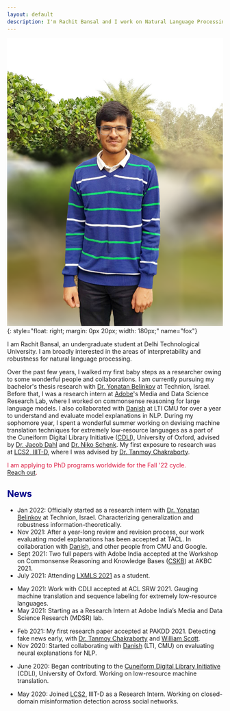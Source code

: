 ```yaml
---
layout: default
description: I'm Rachit Bansal and I work on Natural Language Processing. More details inside!
---
```


<!-- (comment) the image below can be found in img folder of this very project-->
![i_am_rachit](./img/people/me.png){: style="float: right; margin: 0px 20px; width: 180px;" name="fox"}


I am Rachit Bansal, an undergraduate student at Delhi Technological University. I am broadly interested in the areas of interpretability and robustness for natural language processing.

Over the past few years, I walked my first baby steps as a researcher owing to some wonderful people and collaborations. I am currently pursuing my bachelor's thesis research with [Dr. Yonatan Belinkov](http://www.cs.technion.ac.il/~belinkov/) at Technion, Israel. Before that, I was a research intern at [Adobe](https://research.adobe.com/)'s Media and Data Science Research Lab, where I worked on commonsense reasoning for large language models. I also collaborated with [Danish](https://www.cs.cmu.edu/~ddanish/) at LTI CMU for over a year to understand and evaluate model explanations in NLP. During my sophomore year, I spent a wonderful summer working on devising machine translation techniques for extremely low-resource languages as a part of the Cuneiform Digital Library Initiative ([CDLI](https://cdli.ucla.edu/)), University of Oxford, advised by [Dr. Jacob Dahl](https://www.wolfson.ox.ac.uk/person/jacob-dahl) and [Dr. Niko Schenk](https://www.english-linguistics.de/nschenk/). My first exposure to research was at [LCS2, IIIT-D](https://lcs2.iiitd.edu.in), where I was advised by [Dr. Tanmoy Chakraborty](http://faculty.iiitd.ac.in/~tanmoy/).

<span style="color:Crimson">I am applying to PhD programs worldwide for the Fall '22 cycle.</span> <br>
<span style="color:Crimson">[Reach out](mailto:rachitbansal2500@gmail.com).</span>

## <span style="color:darkblue">News </span>
* Jan 2022:     Officially started as a research intern with [Dr. Yonatan Belinkov](http://www.cs.technion.ac.il/~belinkov/) at Technion, Israel. Characterizing generalization and robustness information-theoretically. 
* Nov 2021:     After a year-long review and revision process, our work evaluating model explanations has been accepted at TACL. In collaboration with [Danish](https://www.cs.cmu.edu/~ddanish/), and other people from CMU and Google.
* Sept 2021:    Two full papers with Adobe India accepted at the Workshop on Commonsense Reasoning and Knowledge Bases ([CSKB](https://akbc-cskb.github.io/)) at AKBC 2021.  
* July 2021:    Attending [LXMLS 2021](http://lxmls.it.pt/2021/) as a student.
<!-- * June 2021:    Volunteering at NAACL 2021. -->
* May 2021:     Work with CDLI accepted at ACL SRW 2021. Gauging machine translation and sequence labeling for extremely low-resource languages. 
* May 2021:     Starting as a Research Intern at Adobe India’s Media and Data Science Research (MDSR) lab.
<!-- * May 2021:     Volunteering at ICLR 2021. -->
* Feb 2021:     My first research paper accepted at PAKDD 2021. Detecting fake news early, with [Dr. Tanmoy Chakraborty](http://faculty.iiitd.ac.in/~tanmoy/) and [William Scott](https://www.linkedin.com/in/williamscottp/).
* Nov 2020:     Started collaborating with [Danish](https://www.cs.cmu.edu/~ddanish/) (LTI, CMU) on evaluating neural explanations for NLP.
<!-- * Nov 2020:     Volunteering at EMNLP 2020. -->
* June 2020:    Began contributing to the [Cuneiform Digital Library Initiative](https://cdli.ucla.edu/) (CDLI), University of Oxford. Working on low-resource machine translation.
<!-- * June 2020:    Volunteering at ACL 2020. -->
* May 2020:     Joined [LCS2](http://lcs2.iiitd.edu.in/), IIIT-D as a Research Intern. Working on closed-domain misinformation detection across social networks.
<!-- * May 2019:     Serving as a Teaching Assistant for the Machine Learning course at Coding Blocks. With [Prateek](http://www.prateeknarang.com/) and [Manu](https://www.manuspillai.in/). -->
